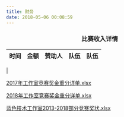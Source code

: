 ```yaml
---
title: 财务
date: 2018-05-06 00:08:59
---
```

### <p align="center" color="red">比赛收入详情</p>

|时间|金额|赞助人|队伍|队伍|
|:---:|:---:|:---:|:---:|:---:|
|

[2017年工作室竞赛奖金重分详单.xlsx](http://bst.cooler-tec.com/finance/2017%E5%B9%B4%E5%B7%A5%E4%BD%9C%E5%AE%A4%E7%AB%9E%E8%B5%9B%E5%A5%96%E9%87%91%E9%87%8D%E5%88%86%E8%AF%A6%E5%8D%95.xlsx)

[2018年工作室竞赛奖金重分详单.xlsx](http://bst.cooler-tec.com/finance/2018%E5%B9%B4%E5%B7%A5%E4%BD%9C%E5%AE%A4%E7%AB%9E%E8%B5%9B%E5%A5%96%E9%87%91%E9%87%8D%E5%88%86%E8%AF%A6%E5%8D%95.xlsx)

[蓝色技术工作室2013-2018部分竞赛奖状.xlsx](http://bst.cooler-tec.com/finance/%E8%93%9D%E8%89%B2%E6%8A%80%E6%9C%AF%E5%B7%A5%E4%BD%9C%E5%AE%A42013-2018%E9%83%A8%E5%88%86%E7%AB%9E%E8%B5%9B%E5%A5%96%E7%8A%B6.xlsx)
